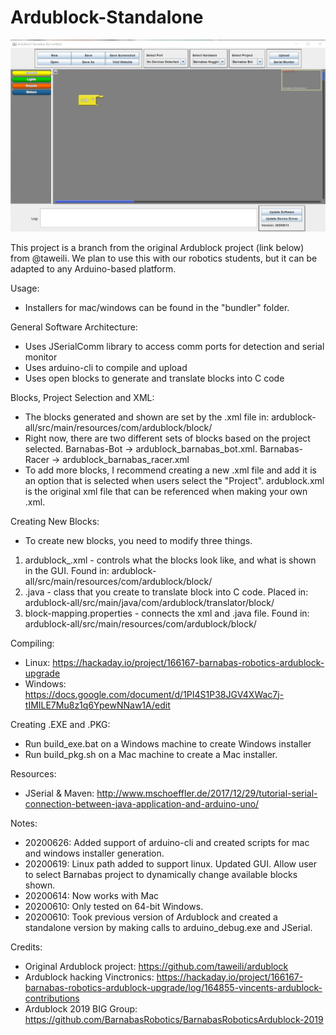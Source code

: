 # Ardublock-Standalone

![Screenshot](/images/ardublock_20200625.jpg)

This project is a branch from the original Ardublock project (link below) from @taweili.  We plan to use this with our robotics students, but it can be adapted to any Arduino-based platform.

Usage:
- Installers for mac/windows can be found in the "bundler" folder.

General Software Architecture:
- Uses JSerialComm library to access comm ports for detection and serial monitor
- Uses arduino-cli to compile and upload
- Uses open blocks to generate and translate blocks into C code

Blocks, Project Selection and XML:
- The blocks generated and shown are set by the .xml file in: ardublock-all/src/main/resources/com/ardublock/block/
- Right now, there are two different sets of blocks based on the project selected.  Barnabas-Bot -> ardublock_barnabas_bot.xml.  Barnabas-Racer -> ardublock_barnabas_racer.xml
- To add more blocks, I recommend creating a new .xml file and add it is an option that is selected when users select the "Project".  ardublock.xml is the original xml file that can be referenced when making your own .xml.

Creating New Blocks:
- To create new blocks, you need to modify three things.
1) ardublock_<project>.xml - controls what the blocks look like, and what is shown in the GUI.  Found in: ardublock-all/src/main/resources/com/ardublock/block/
2) <block>.java - class that you create to translate block into C code.  Placed in: ardublock-all/src/main/java/com/ardublock/translator/block/
3) block-mapping.properties - connects the xml and .java file. Found in: ardublock-all/src/main/resources/com/ardublock/block/

Compiling:
- Linux: https://hackaday.io/project/166167-barnabas-robotics-ardublock-upgrade
- Windows: https://docs.google.com/document/d/1PI4S1P38JGV4XWac7j-tIMILE7Mu8z1q6YpewNNaw1A/edit

Creating .EXE and .PKG:
- Run build_exe.bat on a Windows machine to create Windows installer
- Run build_pkg.sh on a Mac machine to create a Mac installer.

Resources:
- JSerial & Maven: http://www.mschoeffler.de/2017/12/29/tutorial-serial-connection-between-java-application-and-arduino-uno/

Notes:
- 20200626: Added support of arduino-cli and created scripts for mac and windows installer generation.
- 20200619: Linux path added to support linux.  Updated GUI.  Allow user to select Barnabas project to dynamically change available blocks shown.
- 20200614: Now works with Mac
- 20200610: Only tested on 64-bit Windows.
- 20200610: Took previous version of Ardublock and created a standalone version by making calls to arduino_debug.exe and JSerial.

Credits:
- Original Ardublock project: https://github.com/taweili/ardublock
- Ardublock hacking Vinctronics: https://hackaday.io/project/166167-barnabas-robotics-ardublock-upgrade/log/164855-vincents-ardublock-contributions
- Ardublock 2019 BIG Group: https://github.com/BarnabasRobotics/BarnabasRoboticsArdublock-2019
